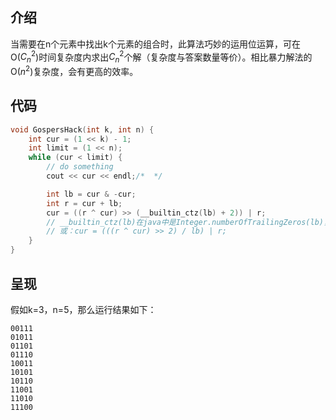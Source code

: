 ## 介绍

当需要在n个元素中找出k个元素的组合时，此算法巧妙的运用位运算，可在O($C_n^2$)时间复杂度内求出$C_n^2$个解（复杂度与答案数量等价）。相比暴力解法的O($n^2$)复杂度，会有更高的效率。

## 代码
```C
void GospersHack(int k, int n) {
    int cur = (1 << k) - 1;
    int limit = (1 << n);
    while (cur < limit) {
        // do something
        cout << cur << endl;/*  */

        int lb = cur & -cur;
        int r = cur + lb;
        cur = ((r ^ cur) >> (__builtin_ctz(lb) + 2)) | r;
        // __builtin_ctz(lb)在java中是Integer.numberOfTrailingZeros(lb)，表示二进制表示的lb中尾随0的数量
        // 或：cur = (((r ^ cur) >> 2) / lb) | r;
    }
}
```

## 呈现
假如k=3，n=5，那么运行结果如下：
```
00111
01011
01101
01110
10011
10101
10110
11001
11010
11100
```